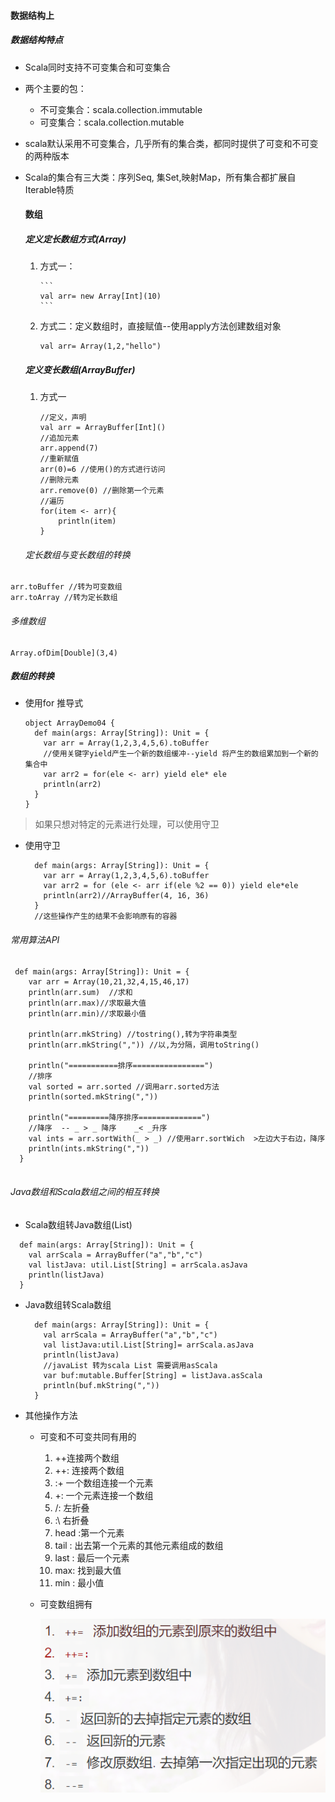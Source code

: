 #### 数据结构上

##### 数据结构特点

- Scala同时支持不可变集合和可变集合

- 两个主要的包：
  - 不可变集合：scala.collection.immutable
  - 可变集合：scala.collection.mutable

- scala默认采用不可变集合，几乎所有的集合类，都同时提供了可变和不可变的两种版本

- Scala的集合有三大类：序列Seq, 集Set,映射Map，所有集合都扩展自Iterable特质

  

  ####  数组

   ##### 定义**定长**数组方式(Array)

  1. 方式一：

    	 ```
    	 val arr= new Array[Int](10)
    	 ```

     

  2. 方式二：定义数组时，直接赋值--使用apply方法创建数组对象

     ```
     val arr= Array(1,2,"hello")
     ```

  ##### 定义变长数组(ArrayBuffer)

  

  1. 方式一

     ```
     //定义，声明
     val arr = ArrayBuffer[Int]()
     //追加元素
     arr.append(7)
     //重新赋值
     arr(0)=6 //使用()的方式进行访问
     //删除元素
     arr.remove(0) //删除第一个元素
     //遍历
     for(item <- arr){
         println(item)
     }
     ```



   ###### 		定长数组与变长数组的转换

```
arr.toBuffer //转为可变数组
arr.toArray //转为定长数组
```



###### 多维数组

```
Array.ofDim[Double](3,4)
```

##### 数组的转换

- 使用for 推导式

  ```
  object ArrayDemo04 {
    def main(args: Array[String]): Unit = {
      var arr = Array(1,2,3,4,5,6).toBuffer
      //使用关键字yield产生一个新的数组缓冲--yield 将产生的数组累加到一个新的集合中
      var arr2 = for(ele <- arr) yield ele* ele
      println(arr2)
    }
  }
  ```

> 如果只想对特定的元素进行处理，可以使用守卫

- 使用守卫

  ```
    def main(args: Array[String]): Unit = {
      var arr = Array(1,2,3,4,5,6).toBuffer
      var arr2 = for (ele <- arr if(ele %2 == 0)) yield ele*ele
      println(arr2)//ArrayBuffer(4, 16, 36)
    }
    //这些操作产生的结果不会影响原有的容器
  ```

 ###### 常用算法API

```
 def main(args: Array[String]): Unit = {
    var arr = Array(10,21,32,4,15,46,17)
    println(arr.sum)  //求和
    println(arr.max)//求取最大值
    println(arr.min)//求取最小值

    println(arr.mkString) //tostring(),转为字符串类型
    println(arr.mkString(",")) //以,为分隔，调用toString()

    println("===========排序================")
    //排序
    val sorted = arr.sorted //调用arr.sorted方法
    println(sorted.mkString(","))

    println("=========降序排序==============")
    //降序  -- _ > _ 降序    _< _升序
    val ints = arr.sortWith(_ > _) //使用arr.sortWich  >左边大于右边，降序
    println(ints.mkString(","))
  }


```

###### Java数组和Scala数组之间的相互转换

- Scala数组转Java数组(List)

```
  def main(args: Array[String]): Unit = {
    val arrScala = ArrayBuffer("a","b","c")
    val listJava: util.List[String] = arrScala.asJava
    println(listJava)
  }
```

- Java数组转Scala数组

  ```
    def main(args: Array[String]): Unit = {
      val arrScala = ArrayBuffer("a","b","c")
      val listJava:util.List[String]= arrScala.asJava
      println(listJava)
      //javaList 转为scala List 需要调用asScala 
      var buf:mutable.Buffer[String] = listJava.asScala
      println(buf.mkString(","))
    }
  ```

  

- 其他操作方法

   - 可变和不可变共同有用的

     1. ++连接两个数组
     2. ++: 连接两个数组
     3. :+ 一个数组连接一个元素
     4. +: 一个元素连接一个数组
     5. /: 左折叠
     6. :\ 右折叠
     7. head :第一个元素
     8. tail : 出去第一个元素的其他元素组成的数组
     9. last : 最后一个元素
     10. max: 找到最大值
     11. min : 最小值

   - 可变数组拥有

     ![1548320595759](assets/1548320595759.png)